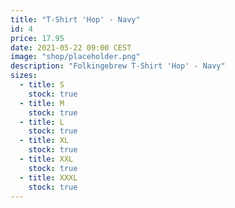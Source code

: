 ```yaml
---
title: "T-Shirt 'Hop' - Navy"
id: 4
price: 17.95
date: 2021-05-22 09:00 CEST
image: "shop/placeholder.png"
description: "Folkingebrew T-Shirt 'Hop' - Navy"
sizes:
  - title: S
    stock: true
  - title: M
    stock: true
  - title: L
    stock: true
  - title: XL
    stock: true
  - title: XXL
    stock: true
  - title: XXXL
    stock: true
---
```

